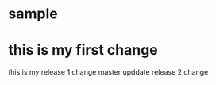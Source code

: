 # sample
this is my first change
=======
this is my release 1 change
master upddate
release 2 change

